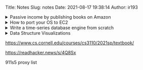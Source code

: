Title: Notes
Slug: notes
Date: 2021-08-17 19:38:14
Author: ir193


<details markdown="1">
<summary>Passive income by publishing books on Amazon</summary>

Publish books on Amazon. I've published 4 and make about $3k in profit per nth, after paying for ads on amazon.

Don't write them yourself, that's a lot of work.

Instead, do key word research about what books sell in non-fiction categories > iction is a whole different ballgame). Look for keywords that 1) auto complete >  the amazon search bar, and 2) have less than 4,000 matching books, and 3) have an average Amazon BSR of less than 150k.

The above isn't easy, nor is it particularly difficult.

Once you've found a good keyword, create an outline on the subject. You'll have  > do a bit of research here, but this can be done in a few hours to a few days. e > more time you spend here, the better your result will be.

Then, hire a ghostwriter to produce a 30k-ish word long book. This will run you around $1000, and produce a book long enough to turn into a 3+ hour audiobook on Audible (audiobooks over 3hrs get significantly better royalties than less than > hours).

Get a cover made. This will run from $50ish on fiverr to several hundred on > designs or upwork. Don't cheap out, good covers are important.

Publish on amazon. Run ads.

There's obviously more too it than this. If interested, look up the Mikkelsen > twins or Dane McBeth on youtube. 

https://news.ycombinator.com/item?id=27107919

</details>



<details markdown="1">
<summary>How to port your OS to EC2</summary>

 https://www.daemonology.net/blog/2018-07-14-port-OS-to-EC2.html

</details>


<details markdown="1">
<summary>Write a time-series database engine from scratch</summary>

 https://readhacker.news/s/4PUKQ

</details>


<details markdown="1">
<summary>Data Structure Visualizations</summary>

 https://www.cs.usfca.edu/~galles/visualization/Algorithms.html

</details>


https://www.cs.cornell.edu/courses/cs3110/2021sp/textbook/

https://readhacker.news/s/4Q8Sx

911s5 proxy list

